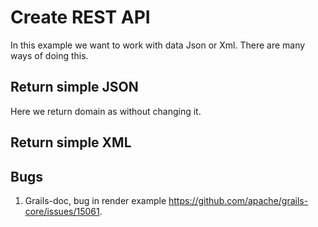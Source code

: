 # Create REST API
In this example we want to work with data Json or Xml. There are many ways of doing this. 

## Return simple JSON
Here we return domain as without changing it. 

## Return simple XML

## Bugs 
1. Grails-doc, bug in render example https://github.com/apache/grails-core/issues/15061. 



